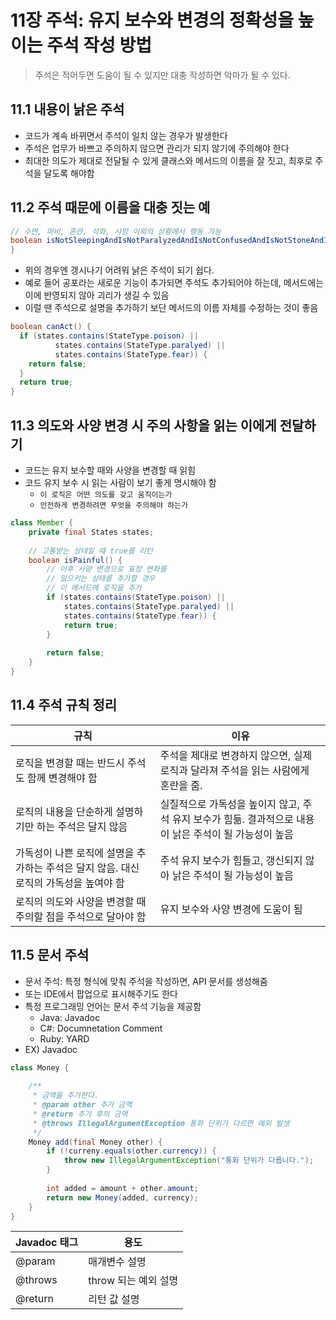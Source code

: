 # 11장 주석: 유지 보수와 변경의 정확성을 높이는 주석 작성 방법

> 주석은 적어두면 도움이 될 수 있지만 대충 작성하면 악마가 될 수 있다.

## 11.1 내용이 낡은 주석

- 코드가 계속 바뀌면서 주석이 일치 않는 경우가 발생한다
- 주석은 업무가 바쁘고 주의하지 않으면 관리가 되지 않기에 주의해야 한다
- 최대한 의도가 제대로 전달될 수 있게 클래스와 메서드의 이름을 잘 짓고, 최후로 주석을 달도록 해야함

## 11.2 주석 때문에 이름을 대충 짓는 예

```java
// 수면, 마비, 혼란, 석화, 사망 이외의 상황에서 행동 가능
boolean isNotSleepingAndIsNotParalyzedAndIsNotConfusedAndIsNotStoneAndIsNotDead() {
}
```

- 위의 경우엔 갱시나기 어려워 낡은 주석이 되기 쉽다.
- 예로 들어 공포라는 새로운 기능이 추가되면 주석도 추가되어야 하는데, 메서드에는 이에 반영되지 않아 괴리가 생길 수 있음
- 이럴 땐 주석으로 설명을 추가하기 보단 메서드의 이름 자체를 수정하는 것이 좋음

```java
boolean canAct() {
  if (states.contains(StateType.poison) ||
          states.contains(StateType.paralyed) ||
          states.contains(StateType.fear)) {
    return false;
  }
  return true;
}
```

## 11.3 의도와 사양 변경 시 주의 사항을 읽는 이에게 전달하기

- 코드는 유지 보수할 때와 사양을 변경할 때 읽힘
- 코드 유지 보수 시 읽는 사람이 보기 좋게 명시해야 함
  - `이 로직은 어떤 의도를 갖고 움직이는가`
  - `안전하게 변경하려면 무엇을 주의해야 하는가`

```java
class Member {
    private final States states;
    
    // 고통받는 상태일 때 true를 리턴
    boolean isPainful() {
        // 이후 사양 변경으로 표정 변화를
        // 일으키는 상태를 추가할 경우
        // 이 메서드에 로직을 추가
        if (states.contains(StateType.poison) ||
            states.contains(StateType.paralyed) ||
            states.contains(StateType.fear)) {
            return true;
        }
        
        return false;
    }
}
```

## 11.4 주석 규칙 정리

| 규칙                                                | 이유                                                          |
|---------------------------------------------------|-------------------------------------------------------------|
| 로직을 변경할 때는 반드시 주석도 함께 변경해야 함                      | 주석을 제대로 변경하지 않으면, 실제 로직과 달라져 주석을 읽는 사람에게 혼란을 줌.             |
| 로직의 내용을 단순하게 설명하기만 하는 주석은 달지 않음                   | 실질적으로 가독성을 높이지 않고, 주석 유지 보수가 힘듦. 결과적으로 내용이 낡은 주석이 될 가능성이 높음 |
| 가독성이 나쁜 로직에 설명을 추가하는 주석은 달지 않음. 대신 로직의 가독성을 높여야 함 | 주석 유지 보수가 힘들고, 갱신되지 않아 낡은 주석이 될 가능성이 높음                     |
| 로직의 의도와 사양을 변경할 때 주의할 점을 주석으로 달아야 함               | 유지 보수와 사양 변경에 도움이 됨                                         |


## 11.5 문서 주석

- 문서 주석: 특정 형식에 맞춰 주석을 작성하면, API 문서를 생성해줌
- 또는 IDE에서 팝업으로 표시해주기도 한다
- 특정 프로그래밍 언어는 문서 주석 기능을 제공함
  - Java: Javadoc
  - C#: Documnetation Comment
  - Ruby: YARD
- EX) Javadoc

```java
class Money {
    
    /**
     * 금액을 추가한다.
     * @param other 추가 금액
     * @return 추가 후의 금액
     * @throws IllegalArgumentException 통화 단위가 다르면 예외 발생
     */
    Money add(final Money other) {
        if (!curreny.equals(other.currency)) {
            throw new IllegalArgumentException("통화 단위가 다릅니다.");
        }
        
        int added = amount + other.amount;
        return new Money(added, currency);
    }
}
```

| Javadoc 태그 | 용도             |
|------------|----------------|
| @param     | 매개변수 설명        |
| @throws    | throw 되는 예외 설명 |
| @return    | 리턴 값 설명        |

